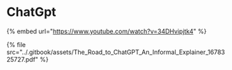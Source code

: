 # ChatGpt

{% embed url="https://www.youtube.com/watch?v=34DHvipjtk4" %}

{% file src="../.gitbook/assets/The_Road_to_ChatGPT_An_Informal_Explainer_1678325727.pdf" %}
